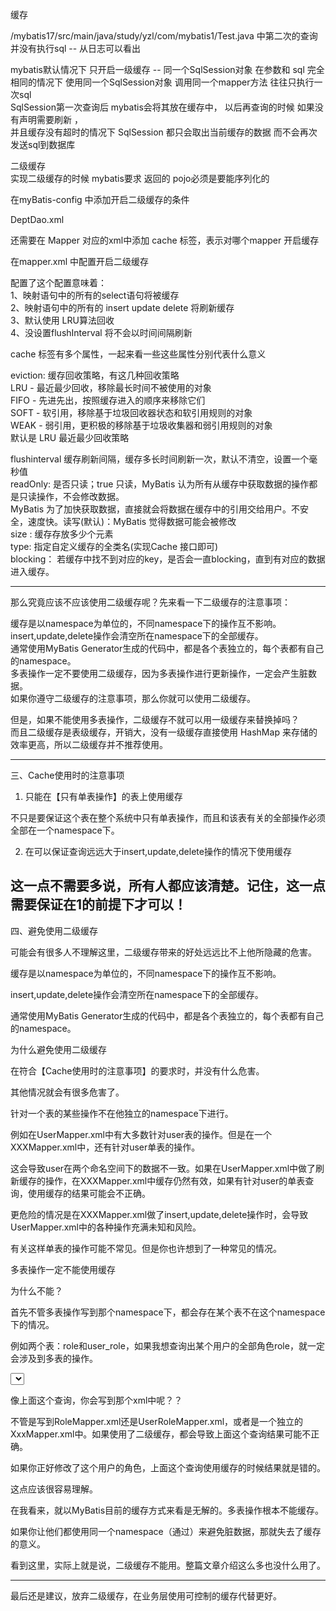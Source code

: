 

缓存 

/mybatis17/src/main/java/study/yzl/com/mybatis1/Test.java  中第二次的查询  并没有执行sql -- 从日志可以看出  

mybatis默认情况下 只开启一级缓存 -- 同一个SqlSession对象
在参数和 sql 完全相同的情况下  使用同一个SqlSession对象 调用同一个mapper方法  往往只执行一次sql  
SqlSession第一次查询后  mybatis会将其放在缓存中， 以后再查询的时候 如果没有声明需要刷新 ，  
并且缓存没有超时的情况下  SqlSession 都只会取出当前缓存的数据 而不会再次发送sql到数据库




二级缓存  
实现二级缓存的时候 mybatis要求  返回的 pojo必须是要能序列化的 


在myBatis-config 中添加开启二级缓存的条件

<!-- 通知 MyBatis 框架开启二级缓存 -->
<settings>
  <setting name="cacheEnabled" value="true"/>
</settings>
DeptDao.xml

还需要在 Mapper 对应的xml中添加 cache 标签，表示对哪个mapper 开启缓存

<!-- 表示DEPT表查询结果保存到二级缓存(共享缓存) -->
<cache/>




在mapper.xml 中配置开启二级缓存   
<cache ></cache>  

配置了这个配置意味着：  
1、映射语句中的所有的select语句将被缓存  
2、映射语句中的所有的 insert update delete 将刷新缓存  
3、默认使用 LRU算法回收  
4、没设置flushInterval   将不会以时间间隔刷新  




cache 标签有多个属性，一起来看一些这些属性分别代表什么意义  

eviction: 缓存回收策略，有这几种回收策略  
LRU - 最近最少回收，移除最长时间不被使用的对象  
FIFO - 先进先出，按照缓存进入的顺序来移除它们  
SOFT - 软引用，移除基于垃圾回收器状态和软引用规则的对象  
WEAK - 弱引用，更积极的移除基于垃圾收集器和弱引用规则的对象  
默认是 LRU 最近最少回收策略  



flushinterval 缓存刷新间隔，缓存多长时间刷新一次，默认不清空，设置一个毫秒值  
readOnly: 是否只读；true 只读，MyBatis 认为所有从缓存中获取数据的操作都是只读操作，不会修改数据。  
          MyBatis 为了加快获取数据，直接就会将数据在缓存中的引用交给用户。不安全，速度快。读写(默认)：MyBatis 觉得数据可能会被修改    
size : 缓存存放多少个元素  
type: 指定自定义缓存的全类名(实现Cache 接口即可)  
blocking： 若缓存中找不到对应的key，是否会一直blocking，直到有对应的数据进入缓存。  


-------
  
  那么究竟应该不应该使用二级缓存呢？先来看一下二级缓存的注意事项：  

缓存是以namespace为单位的，不同namespace下的操作互不影响。  
insert,update,delete操作会清空所在namespace下的全部缓存。  
通常使用MyBatis Generator生成的代码中，都是各个表独立的，每个表都有自己的namespace。  
多表操作一定不要使用二级缓存，因为多表操作进行更新操作，一定会产生脏数据。  
如果你遵守二级缓存的注意事项，那么你就可以使用二级缓存。  

但是，如果不能使用多表操作，二级缓存不就可以用一级缓存来替换掉吗？  
而且二级缓存是表级缓存，开销大，没有一级缓存直接使用 HashMap 来存储的效率更高，所以二级缓存并不推荐使用。  



-------
  三、Cache使用时的注意事项

1. 只能在【只有单表操作】的表上使用缓存

不只是要保证这个表在整个系统中只有单表操作，而且和该表有关的全部操作必须全部在一个namespace下。

2. 在可以保证查询远远大于insert,update,delete操作的情况下使用缓存

这一点不需要多说，所有人都应该清楚。记住，这一点需要保证在1的前提下才可以！
-------

四、避免使用二级缓存

可能会有很多人不理解这里，二级缓存带来的好处远远比不上他所隐藏的危害。

缓存是以namespace为单位的，不同namespace下的操作互不影响。

insert,update,delete操作会清空所在namespace下的全部缓存。

通常使用MyBatis Generator生成的代码中，都是各个表独立的，每个表都有自己的namespace。

为什么避免使用二级缓存

在符合【Cache使用时的注意事项】的要求时，并没有什么危害。

其他情况就会有很多危害了。

针对一个表的某些操作不在他独立的namespace下进行。

例如在UserMapper.xml中有大多数针对user表的操作。但是在一个XXXMapper.xml中，还有针对user单表的操作。

这会导致user在两个命名空间下的数据不一致。如果在UserMapper.xml中做了刷新缓存的操作，在XXXMapper.xml中缓存仍然有效，如果有针对user的单表查询，使用缓存的结果可能会不正确。

更危险的情况是在XXXMapper.xml做了insert,update,delete操作时，会导致UserMapper.xml中的各种操作充满未知和风险。

有关这样单表的操作可能不常见。但是你也许想到了一种常见的情况。

多表操作一定不能使用缓存

为什么不能？

首先不管多表操作写到那个namespace下，都会存在某个表不在这个namespace下的情况。

例如两个表：role和user_role，如果我想查询出某个用户的全部角色role，就一定会涉及到多表的操作。

<select id="selectUserRoles" resultType="UserRoleVO">
    select * from user_role a,role b where a.roleid = b.roleid and a.userid = #{userid}
</select>
 

像上面这个查询，你会写到那个xml中呢？？

不管是写到RoleMapper.xml还是UserRoleMapper.xml，或者是一个独立的XxxMapper.xml中。如果使用了二级缓存，都会导致上面这个查询结果可能不正确。

如果你正好修改了这个用户的角色，上面这个查询使用缓存的时候结果就是错的。

这点应该很容易理解。

在我看来，就以MyBatis目前的缓存方式来看是无解的。多表操作根本不能缓存。

如果你让他们都使用同一个namespace（通过<cache-ref>）来避免脏数据，那就失去了缓存的意义。

看到这里，实际上就是说，二级缓存不能用。整篇文章介绍这么多也没什么用了。



-------
 最后还是建议，放弃二级缓存，在业务层使用可控制的缓存代替更好。    
     
     
     